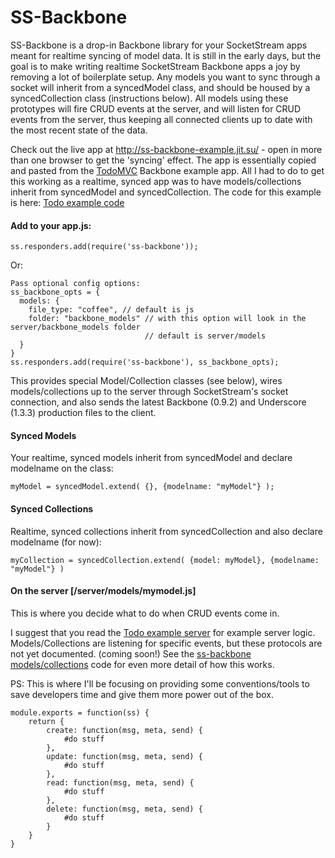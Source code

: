# SS-Backbone

SS-Backbone is a drop-in Backbone library for your SocketStream apps meant for realtime syncing of model data. It is still in the early days, but the goal is to make writing realtime SocketStream Backbone apps a joy by removing a lot of boilerplate setup. Any models you want to sync through a socket will inherit from a syncedModel class, and should be housed by a syncedCollection class (instructions below). All models using these prototypes will fire CRUD events at the server, and will listen for CRUD events from the server, thus keeping all connected clients up to date with the most recent state of the data.

Check out the live app at http://ss-backbone-example.jit.su/ - open in more than one browser to get the 'syncing' effect. The app is essentially copied and pasted from the [TodoMVC](http://todomvc.com) Backbone example app. All I had to do to get this working as a realtime, synced app was to have models/collections inherit from syncedModel and syncedCollection. The code for this example is here: [Todo example code](https://github.com/jkonowitch/ss-backbone/blob/master/examples/todo_example/)

#### Add to your app.js:
	ss.responders.add(require('ss-backbone'));

Or:

    Pass optional config options:
    ss_backbone_opts = {
      models: {
        file_type: "coffee", // default is js
        folder: "backbone_models" // with this option will look in the server/backbone_models folder
                                  // default is server/models
      }
    }
    ss.responders.add(require('ss-backbone'), ss_backbone_opts);

This provides special Model/Collection classes (see below), wires models/collections up to the server through SocketStream's socket connection, and also sends the latest Backbone (0.9.2) and Underscore (1.3.3) production files to the client.

#### Synced Models
Your realtime, synced models inherit from syncedModel and declare modelname on the class:

    myModel = syncedModel.extend( {}, {modelname: "myModel"} );

#### Synced Collections
Realtime, synced collections inherit from syncedCollection and also declare modelname (for now):

    myCollection = syncedCollection.extend( {model: myModel}, {modelname: "myModel"} )

#### On the server [/server/models/mymodel.js]
This is where you decide what to do when CRUD events come in.

I suggest that you read the [Todo example server](https://github.com/jkonowitch/ss-backbone/blob/master/examples/todo_example/server/models/todo.js) for example server logic. Models/Collections are listening for specific events, but these protocols are not yet documented. (coming soon!) See the [ss-backbone models/collections](https://github.com/jkonowitch/ss-backbone/blob/master/src/client.coffee) code for even more detail of how this works.

PS: This is where I'll be focusing on providing some conventions/tools to save developers time and give them more power out of the box.

    module.exports = function(ss) {
      	return {
        	create: function(msg, meta, send) {
        		#do stuff
        	},
        	update: function(msg, meta, send) {
        		#do stuff
        	},
        	read: function(msg, meta, send) {
        		#do stuff
        	},
        	delete: function(msg, meta, send) {
        		#do stuff
        	}
        }
    }